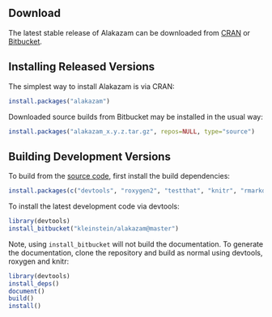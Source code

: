 Download
-------------------------------------------------------------------------------

The latest stable release of Alakazam can be downloaded from 
<a href="http://cran.rstudio.com/web/packages/alakazam" target="_blank">CRAN</a>
or <a href="https://bitbucket.org/kleinstein/alakazam/downloads" target="_blank">Bitbucket</a>.

Installing Released Versions
-------------------------------------------------------------------------------

The simplest way to install Alakazam is via CRAN:

```R
install.packages("alakazam")
```

Downloaded source builds from Bitbucket may be installed in the usual way:

```R
install.packages("alakazam_x.y.z.tar.gz", repos=NULL, type="source")
```

Building Development Versions
-------------------------------------------------------------------------------

To build from the [source code](http://bitbucket.org/kleinstein/alakazam),
first install the build dependencies:

```R
install.packages(c("devtools", "roxygen2", "testthat", "knitr", "rmarkdown", "Rcpp"))
```

To install the latest development code via devtools:

```R
library(devtools)
install_bitbucket("kleinstein/alakazam@master")
```

Note, using `install_bitbucket` will not build the documentation. To generate the 
documentation, clone the repository and build as normal using devtools, 
roxygen and knitr:

```R
library(devtools)
install_deps()
document()
build()
install()
```
